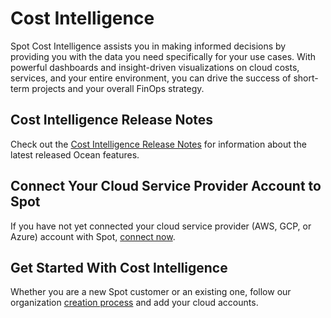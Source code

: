 # Cost Intelligence

Spot Cost Intelligence assists you in making informed decisions by providing you with the data you need specifically for your use cases. With powerful dashboards and insight-driven visualizations on cloud costs, services, and your entire environment, you can drive the success of short-term projects and your overall FinOps strategy. 

## Cost Intelligence Release Notes

Check out the [Cost Intelligence Release Notes](https://docs.spot.io/cost-intelligence/release-notes/) for information about the latest released Ocean features.

## Connect Your Cloud Service Provider Account to Spot

If you have not yet connected your cloud service provider (AWS, GCP, or Azure) account with Spot, [connect now](connect-your-cloud-provider/aws-account?id=connect-your-first-cloud-account-to-spot).

## Get Started With Cost Intelligence

Whether you are a new Spot customer or an existing one, follow our organization [creation process](https://docs.spot.io/cost-intelligence/get-started/) and add your cloud accounts.
